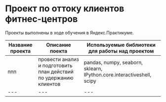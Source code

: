 # Проект по оттоку клиентов фитнес-центров

Проекты выполнены в ходе обучения в Яндекс.Практикуме. 

Название проекта |  Описание поекта |  Используемые библиотеки для работы над проектом
  --- | --- | ---
 ппп | провести анализ и подготовить план действий по удержанию клиентов | pandas, numpy, seaborn, sklearn, IPython.core.interactiveshell, scipy
 --- | --- | ---
